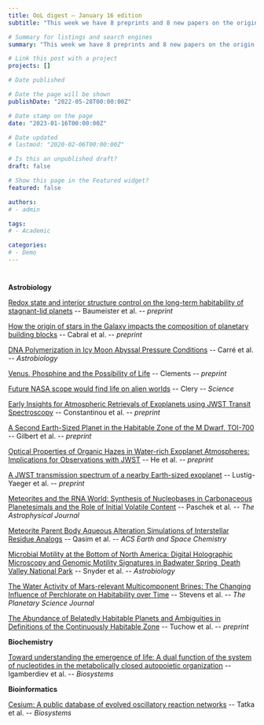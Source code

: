 ```yaml
---
title: OoL digest — January 16 edition
subtitle: "This week we have 8 preprints and 8 new papers on the origin of life. Enjoy!"

# Summary for listings and search engines
summary: "This week we have 8 preprints and 8 new papers on the origin of life. Enjoy!"

# Link this post with a project
projects: []

# Date published

# Date the page will be shown
publishDate: "2022-05-28T00:00:00Z"

# Date stamp on the page
date: "2023-01-16T00:00:00Z"

# Date updated
# lastmod: "2020-02-06T00:00:00Z"

# Is this an unpublished draft?
draft: false

# Show this page in the Featured widget?
featured: false

authors:
# - admin

tags:
# - Academic

categories:
# - Demo
---
```


# <style>
# .article-container{
#     max-width: 1600px !important;
# }
# </style>

**Astrobiology**

[Redox state and interior structure control on the long-term habitability of stagnant-lid planets](https://doi.org/10.48550/arXiv.2301.03466) -- Baumeister et al. -- *preprint*

[How the origin of stars in the Galaxy impacts the composition of planetary building blocks](https://doi.org/10.48550/arXiv.2301.05034) -- Cabral et al. -- *preprint*

[DNA Polymerization in Icy Moon Abyssal Pressure Conditions](https://doi.org/10.1089/ast.2021.0201) -- Carré et al. -- *Astrobiology*

[Venus, Phosphine and the Possibility of Life](https://doi.org/10.48550/arXiv.2301.05160) -- Clements -- *preprint*

[Future NASA scope would find life on alien worlds](https://doi.org/10.1126/science.adg6273) -- Clery -- *Science*

[Early Insights for Atmospheric Retrievals of Exoplanets using JWST Transit Spectroscopy](https://doi.org/10.48550/arXiv.2301.02564) -- Constantinou et al. -- *preprint*

[A Second Earth-Sized Planet in the Habitable Zone of the M Dwarf, TOI-700](https://doi.org/10.48550/arXiv.2301.03617) -- Gilbert et al. -- *preprint*

[Optical Properties of Organic Hazes in Water-rich Exoplanet Atmospheres: Implications for Observations with JWST](https://doi.org/10.48550/arXiv.2301.02745) -- He et al. -- *preprint*

[A JWST transmission spectrum of a nearby Earth-sized exoplanet](https://doi.org/10.48550/arXiv.2301.04191) -- Lustig-Yaeger et al. -- *preprint*

[Meteorites and the RNA World: Synthesis of Nucleobases in Carbonaceous Planetesimals and the Role of Initial Volatile Content](https://doi.org/10.3847/1538-4357/aca27e) -- Paschek et al. -- *The Astrophysical Journal*

[Meteorite Parent Body Aqueous Alteration Simulations of Interstellar Residue Analogs](https://doi.org/10.1021/acsearthspacechem.2c00274) -- Qasim et al. -- *ACS Earth and Space Chemistry*

[Microbial Motility at the Bottom of North America: Digital Holographic Microscopy and Genomic Motility Signatures in Badwater Spring, Death Valley National Park](https://doi.org/10.1089/ast.2022.0090) -- Snyder et al. -- *Astrobiology*

[The Water Activity of Mars-relevant Multicomponent Brines: The Changing Influence of Perchlorate on Habitability over Time](https://doi.org/10.3847/PSJ/acaa35) -- Stevens et al. -- *The Planetary Science Journal*

[The Abundance of Belatedly Habitable Planets and Ambiguities in Definitions of the Continuously Habitable Zone](https://doi.org/10.48550/arXiv.2301.02961) -- Tuchow et al. -- *preprint*

**Biochemistry**

[Toward understanding the emergence of life: A dual function of the system of nucleotides in the metabolically closed autopoietic organization](https://doi.org/10.1016/j.biosystems.2023.104837) -- Igamberdiev et al. -- *Biosystems*

**Bioinformatics**

[Cesium: A public database of evolved oscillatory reaction networks](https://doi.org/10.1016/j.biosystems.2023.104836) -- Tatka et al. -- *Biosystems*

